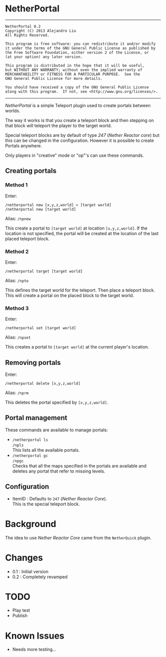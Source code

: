 # NetherPortal

* * *

    NetherPortal 0.2
    Copyright (C) 2013 Alejandro Liu  
    All Rights Reserved.

    This program is free software: you can redistribute it and/or modify
    it under the terms of the GNU General Public License as published by
    the Free Software Foundation, either version 2 of the License, or
    (at your option) any later version.

    This program is distributed in the hope that it will be useful,
    but WITHOUT ANY WARRANTY; without even the implied warranty of
    MERCHANTABILITY or FITNESS FOR A PARTICULAR PURPOSE.  See the
    GNU General Public License for more details.

    You should have received a copy of the GNU General Public License
    along with this program.  If not, see <http://www.gnu.org/licenses/>.

* * *

*NetherPortal* is a simple Teleport plugin used to create portals between
worlds.

The way it works is that you create a teleport block and then stepping on
that block will teleport the player to the target world.

Special teleport blocks are by default of type *247* (*Nether Reactor
core*) but this can be changed in the configuration.  However it is
possible to create Portals anywhere.

Only players in "creative" mode or "op"'s can use these commands.

## Creating portals

### Method 1

Enter:

    /netherportal new [x,y,z,world] > [target world]
    /netherportal new [target world]

Alias: `/npnew`

This create a portal to `[target world]` at location `[x,y,z,world]`.
If the location is not specified, the portal will be created at the
location of the last placed teleport block.

### Method 2

Enter:

    /netherportal target [target world]

Alias: `/npto`

This defines the target world for the teleport.  Then place a teleport
block.  This will create a portal on the placed block to the target
world.

### Method 3

Enter:

    /netherportal set [target world]

Alias: `/npset`

This creates a portal to `[target world]` at the current player's
location.

## Removing portals

Enter:

    /netherportal delete [x,y,z,world]

Alias: `/nprm`

This deletes the portal specified by `[x,y,z,world]`.

## Portal management

These commands are available to manage portals:

- `/netherportal ls`  
  `/npls`  
   This lists all the available portals.
- `/netherportal gc`  
  `/npgc`  
   Checks that all the maps specified in the portals are available
   and deletes any portal that refer to missing levels.

## Configuration

- ItemID : Defaults to `247` (*Nether Reactor Core*).  
  This is the special teleport block.

# Background

The idea to use *Nether Reactor Core* came from the `NetherQuick`
plugin.

# Changes

* 0.1 : Initial version
* 0.2 : Completely revamped

# TODO

- Play test
- Publish

# Known Issues

- Needs more testing...


